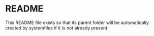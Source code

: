 # README

This README file exists so that its parent folder will be automatically created by systemfiles if it is not already present.
